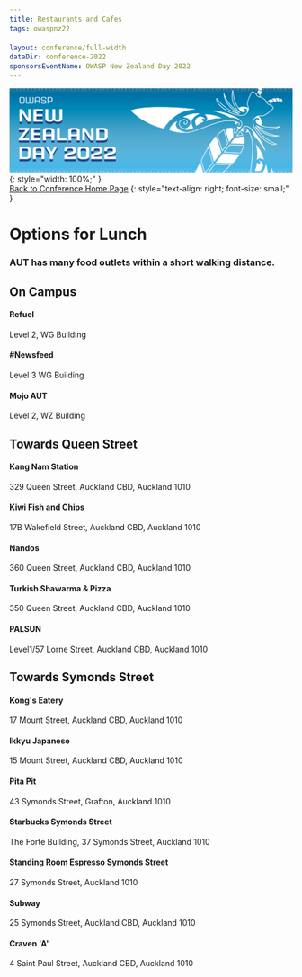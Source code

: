 ```yaml
---
title: Restaurants and Cafes
tags: owaspnz22

layout: conference/full-width
dataDir: conference-2022
sponsorsEventName: OWASP New Zealand Day 2022
---
```



[![Web Banner](/assets/images/2022_Banner_Graphic.jpg)](/conference/){: style="width: 100%;" }   
[Back to Conference Home Page](index.md)
{: style="text-align: right; font-size: small;" }

# Options for Lunch

### AUT has many food outlets within a short walking distance.

## On Campus

#### Refuel

Level 2, WG Building

#### #Newsfeed

Level 3 WG Building

#### Mojo AUT

Level 2, WZ Building

## Towards Queen Street

#### Kang Nam Station

329 Queen Street, Auckland CBD, Auckland 1010

#### Kiwi Fish and Chips

17B Wakefield Street, Auckland CBD, Auckland 1010

#### Nandos

360 Queen Street, Auckland CBD, Auckland 1010

#### Turkish Shawarma & Pizza

350 Queen Street, Auckland CBD, Auckland 1010

#### PALSUN

Level1/57 Lorne Street, Auckland CBD, Auckland 1010

## Towards Symonds Street

#### Kong's Eatery

17 Mount Street, Auckland CBD, Auckland 1010

#### Ikkyu Japanese

15 Mount Street, Auckland CBD, Auckland 1010

#### Pita Pit

43 Symonds Street, Grafton, Auckland 1010

#### Starbucks Symonds Street

The Forte Building, 37 Symonds Street, Auckland 1010

#### Standing Room Espresso Symonds Street

27 Symonds Street, Auckland 1010

#### Subway

25 Symonds Street, Auckland CBD, Auckland 1010

#### Craven 'A'

4 Saint Paul Street, Auckland CBD, Auckland 1010





